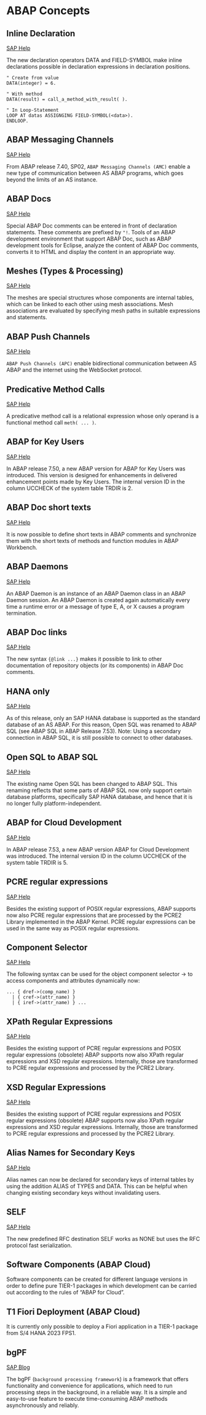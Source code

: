 # ABAP Concepts

## Inline Declaration
[SAP Help](https://help.sap.com/doc/abapdocu_latest_index_htm/latest/en-US/index.htm?file=abeninline_declarations.htm)

The new declaration operators DATA and FIELD-SYMBOL make inline declarations possible in declaration expressions in declaration positions.

```ABAP
" Create from value
DATA(integer) = 6.

" With method
DATA(result) = call_a_method_with_result( ).

" In Loop-Statement
LOOP AT datas ASSIGNGING FIELD-SYMBOL(<data>).
ENDLOOP.
```

## ABAP Messaging Channels
[SAP Help](https://help.sap.com/doc/abapdocu_latest_index_htm/latest/en-US/index.htm?file=abenamc.htm)

From ABAP release 7.40, SP02, `ABAP Messaging Channels (AMC)` enable a new type of communication between AS ABAP programs, which goes beyond the limits of an AS instance.

## ABAP Docs
[SAP Help](https://help.sap.com/doc/abapdocu_latest_index_htm/latest/en-US/index.htm?file=abendoccomment.htm)

Special ABAP Doc comments can be entered in front of declaration statements. These comments are prefixed by `"!`. Tools of an ABAP development environment that support ABAP Doc, such as ABAP development tools for Eclipse, analyze the content of ABAP Doc comments, converts it to HTML and display the content in an appropriate way.

## Meshes (Types & Processing)
[SAP Help](https://help.sap.com/doc/abapdocu_latest_index_htm/latest/en-US/index.htm?file=abenabap_meshes.htm)

The meshes are special structures whose components are internal tables, which can be linked to each other using mesh associations. Mesh associations are evaluated by specifying mesh paths in suitable expressions and statements.

## ABAP Push Channels
[SAP Help](https://help.sap.com/doc/abapdocu_latest_index_htm/latest/en-US/index.htm?file=abenapc.htm)

`ABAP Push Channels (APC)` enable bidirectional communication between AS ABAP and the internet using the WebSocket protocol.

## Predicative Method Calls
[SAP Help](https://help.sap.com/doc/abapdocu_latest_index_htm/latest/en-US/index.htm?file=abenpredicative_method_calls.htm)

A predicative method call is a relational expression whose only operand is a functional method call `meth( ... )`.

## ABAP for Key Users
[SAP Help](https://help.sap.com/doc/abapdocu_latest_index_htm/latest/en-US/index.htm?file=abenabap_for_key_users_glosry.htm)

In ABAP release 7.50, a new ABAP version for ABAP for Key Users was introduced. This version is designed for enhancements in delivered enhancement points made by Key Users. The internal version ID in the column UCCHECK of the system table TRDIR is 2.

## ABAP Doc short texts
[SAP Help](https://help.sap.com/doc/abapdocu_latest_index_htm/latest/en-US/index.htm?file=abendoccomment.htm#@@ITOC@@ABENDOCCOMMENT_4)

It is now possible to define short texts in ABAP comments and synchronize them with the short texts of methods and function modules in ABAP Workbench.

## ABAP Daemons
[SAP Help](https://help.sap.com/doc/abapdocu_latest_index_htm/latest/en-US/index.htm?file=abenabap_daemon.htm)

An ABAP Daemon is an instance of an ABAP Daemon class in an ABAP Daemon session. An ABAP Daemon is created again automatically every time a runtime error or a message of type E, A, or X causes a program termination.

## ABAP Doc links
[SAP Help](https://help.sap.com/doc/abapdocu_latest_index_htm/latest/en-US/index.htm?file=abendoccomment.htm#@@ITOC@@ABENDOCCOMMENT_5)

The new syntax `{@link ...}` makes it possible to link to other documentation of repository objects (or its components) in ABAP Doc comments.

## HANA only
[SAP Help](https://help.sap.com/docs/SAP_HANA_PLATFORM/fc5ace7a367c434190a8047881f92ed8/d8d14ef53e244f6cabd10dd3f5e8c11e.html?locale=en-US)

As of this release, only an SAP HANA database is supported as the standard database of an AS ABAP. For this reason, Open SQL was renamed to ABAP SQL (see ABAP SQL in ABAP Release 7.53). Note: Using a secondary connection in ABAP SQL, it is still possible to connect to other databases.

## Open SQL to ABAP SQL
[SAP Help](https://help.sap.com/doc/abapdocu_latest_index_htm/latest/en-US/index.htm?file=abenabap_sql.htm)

The existing name Open SQL has been changed to ABAP SQL. This renaming reflects that some parts of ABAP SQL now only support certain database platforms, specifically SAP HANA database, and hence that it is no longer fully platform-independent.

## ABAP for Cloud Development
[SAP Help](https://help.sap.com/doc/abapdocu_latest_index_htm/latest/en-US/index.htm?file=abenabap_versions_and_apis.htm#@@ITOC@@ABENABAP_VERSIONS_AND_APIS_1)

In ABAP release 7.53, a new ABAP version ABAP for Cloud Development was introduced. The internal version ID in the column UCCHECK of the system table TRDIR is 5.

## PCRE regular expressions
[SAP Help](https://help.sap.com/doc/abapdocu_latest_index_htm/latest/en-US/index.htm?file=abenregex_pcre_syntax.htm)

Besides the existing support of POSIX regular expressions, ABAP supports now also PCRE regular expressions that are processed by the PCRE2 Library implemented in the ABAP Kernel. PCRE regular expressions can be used in the same way as POSIX regular expressions.

## Component Selector
[SAP Help](https://help.sap.com/doc/abapdocu_latest_index_htm/latest/en-US/index.htm?file=abenobject_component_selector.htm)

The following syntax can be used for the object component selector -> to access components and attributes dynamically now:

```ABAP
... { dref->(comp_name) }
  | { cref->(attr_name) }
  | { iref->(attr_name) } ...
```

## XPath Regular Expressions
[SAP Help](https://help.sap.com/doc/abapdocu_latest_index_htm/latest/en-US/index.htm?file=abenregex_xpath_syntax.htm)

Besides the existing support of PCRE regular expressions and POSIX regular expressions (obsolete) ABAP supports now also XPath regular expressions and XSD regular expressions. Internally, those are transformed to PCRE regular expressions and processed by the PCRE2 Library.

## XSD Regular Expressions
[SAP Help](https://help.sap.com/doc/abapdocu_latest_index_htm/latest/en-US/index.htm?file=abenregex_xsd_syntax.htm)

Besides the existing support of PCRE regular expressions and POSIX regular expressions (obsolete) ABAP supports now also XPath regular expressions and XSD regular expressions. Internally, those are transformed to PCRE regular expressions and processed by the PCRE2 Library.

## Alias Names for Secondary Keys
[SAP Help](https://help.sap.com/doc/abapdocu_latest_index_htm/latest/en-US/index.htm?file=abenitab_key_secondary.htm)

Alias names can now be declared for secondary keys of internal tables by using the addition ALIAS of TYPES and DATA. This can be helpful when changing existing secondary keys without invalidating users.

## SELF
[SAP Help](https://help.sap.com/doc/abapdocu_latest_index_htm/latest/en-US/index.htm?file=abenrfc_destination.htm#@@ITOC@@ABENRFC_DESTINATION_3)

The new predefined RFC destination SELF works as NONE but uses the RFC protocol fast serialization.

## Software Components (ABAP Cloud)
Software components can be created for different language versions in order to define pure TIER-1 packages in which development can be carried out according to the rules of “ABAP for Cloud”.

## T1 Fiori Deployment (ABAP Cloud)
It is currently only possible to deploy a Fiori application in a TIER-1 package from S/4 HANA 2023 FPS1.

## bgPF
[SAP Blog](https://community.sap.com/t5/technology-blogs-by-sap/introducing-the-background-processing-framework/ba-p/13579056)

The bgPF (`background processing framework`) is a framework that offers functionality and convenience for applications, which need to run processing steps in the background, in a reliable way. It is a simple and easy-to-use feature to execute time-consuming ABAP methods asynchronously and reliably.